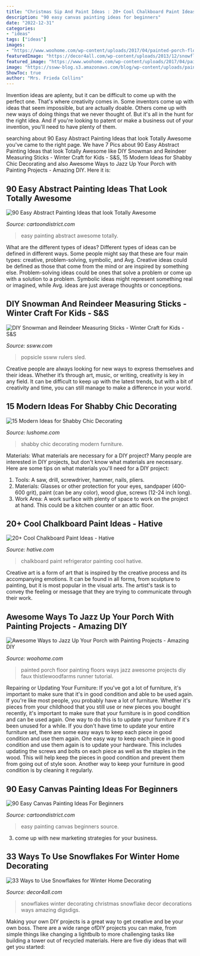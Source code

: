 ```yaml
---
title: "Christmas Sip And Paint Ideas : 20+ Cool Chalkboard Paint Ideas"
description: "90 easy canvas painting ideas for beginners"
date: "2022-12-31"
categories:
- "ideas"
tags: ["ideas"]
images:
- "https://www.woohome.com/wp-content/uploads/2017/04/painted-porch-floor-13.jpg"
featuredImage: "https://decor4all.com/wp-content/uploads/2013/12/snowflakes-holiday-decorations-winter-decorating-ideas-10.jpg"
featured_image: "https://www.woohome.com/wp-content/uploads/2017/04/painted-porch-floor-13.jpg"
image: "https://ssww-blog.s3.amazonaws.com/blog/wp-content/uploads/paint-stick-craft-1-677x10241-677x1024.jpg"
ShowToc: true
author: "Mrs. Frieda Collins"
---
```



Invention ideas are aplenty, but it can be difficult to come up with the perfect one. That's where creativity comes in. Some inventors come up with ideas that seem impossible, but are actually doable. Others come up with new ways of doing things that we never thought of. But it's all in the hunt for the right idea. And if you're looking to patent or make a business out of your invention, you'll need to have plenty of them.

	

		
searching about 90 Easy Abstract Painting Ideas that look Totally Awesome you've came to the right page. We have 7 Pics about 90 Easy Abstract Painting Ideas that look Totally Awesome like DIY Snowman and Reindeer Measuring Sticks - Winter Craft for Kids - S&amp;S, 15 Modern Ideas for Shabby Chic Decorating and also Awesome Ways to Jazz Up Your Porch with Painting Projects - Amazing DIY. Here it is:
		
    
## 90 Easy Abstract Painting Ideas That Look Totally Awesome

<img loading=lazy src="http://www.cartoondistrict.com/wp-content/uploads/2017/06/Easy-Abstract-Painting-Ideas00012.jpg" onerror="this.onerror=null;this.src='https://tse1.mm.bing.net/th?id=OIP.6hihjezKc6jVR64368qdtwHaNJ&amp;pid=15.1';" alt="90 Easy Abstract Painting Ideas that look Totally Awesome">

_Source: cartoondistrict.com_

>easy painting abstract awesome totally. 

	

What are the different types of ideas?
Different types of ideas can be defined in different ways. Some people might say that these are four main types: creative, problem-solving, symbolic, and Avg.
Creative ideas could be defined as those that come from the mind or are inspired by something else. Problem-solving ideas could be ones that solve a problem or come up with a solution to a problem. Symbolic ideas might represent something real or imagined, while Avg. ideas are just average thoughts or conceptions.

    
## DIY Snowman And Reindeer Measuring Sticks - Winter Craft For Kids - S&amp;S

<img loading=lazy src="https://ssww-blog.s3.amazonaws.com/blog/wp-content/uploads/paint-stick-craft-1-677x10241-677x1024.jpg" onerror="this.onerror=null;this.src='https://tse1.mm.bing.net/th?id=OIP.Je7xGAWKSPvTZi-c1PM9xQHaLM&amp;pid=15.1';" alt="DIY Snowman and Reindeer Measuring Sticks - Winter Craft for Kids - S&amp;S">

_Source: ssww.com_

>popsicle ssww rulers sled. 

	

Creative people are always looking for new ways to express themselves and their ideas. Whether it’s through art, music, or writing, creativity is key in any field. It can be difficult to keep up with the latest trends, but with a bit of creativity and time, you can still manage to make a difference in your world.

    
## 15 Modern Ideas For Shabby Chic Decorating

<img loading=lazy src="https://www.lushome.com/wp-content/uploads/2015/01/shabby-chic-decorating-ideas-8.jpg" onerror="this.onerror=null;this.src='https://tse3.mm.bing.net/th?id=OIP.fdHpH_uEP8IGWXmJ3LRXHwAAAA&amp;pid=15.1';" alt="15 Modern Ideas for Shabby Chic Decorating">

_Source: lushome.com_

>shabby chic decorating modern furniture. 

	

Materials: What materials are necessary for a DIY project?
Many people are interested in DIY projects, but don't know what materials are necessary. Here are some tips on what materials you'll need for a DIY project:
1. Tools: A saw, drill, screwdriver, hammer, nails, pliers.
2. Materials: Glasses or other protection for your eyes, sandpaper (400-600 grit), paint (can be any color), wood glue, screws (12-24 inch long).
3. Work Area: A work surface with plenty of space to work on the project at hand. This could be a kitchen counter or an attic floor.

    
## 20+ Cool Chalkboard Paint Ideas - Hative

<img loading=lazy src="https://hative.com/wp-content/uploads/2014/09/chalkboard-paint-ideas/10-chalkboard-painting-on-a-refrigerator.jpg" onerror="this.onerror=null;this.src='https://tse1.mm.bing.net/th?id=OIP.DboN5Ldf0RG8QKba-MLc3QHaLH&amp;pid=15.1';" alt="20+ Cool Chalkboard Paint Ideas - Hative">

_Source: hative.com_

>chalkboard paint refrigerator painting cool hative. 

	

Creative art is a form of art that is inspired by the creative process and its accompanying emotions. It can be found in all forms, from sculpture to painting, but it is most popular in the visual arts. The artist's task is to convey the feeling or message that they are trying to communicate through their work.

    
## Awesome Ways To Jazz Up Your Porch With Painting Projects - Amazing DIY

<img loading=lazy src="https://www.woohome.com/wp-content/uploads/2017/04/painted-porch-floor-13.jpg" onerror="this.onerror=null;this.src='https://tse1.mm.bing.net/th?id=OIP.G5Cke-FKHcw_IIULMeHIsAHaSG&amp;pid=15.1';" alt="Awesome Ways to Jazz Up Your Porch with Painting Projects - Amazing DIY">

_Source: woohome.com_

>painted porch floor painting floors ways jazz awesome projects diy faux thistlewoodfarms runner tutorial. 

	

Repairing or Updating Your Furniture: If you've got a lot of furniture, it's important to make sure that it's in good condition and able to be used again.
If you're like most people, you probably have a lot of furniture. Whether it's pieces from your childhood that you still use or new pieces you bought recently, it's important to make sure that your furniture is in good condition and can be used again. One way to do this is to update your furniture if it's been unused for a while. If you don't have time to update your entire furniture set, there are some easy ways to keep each piece in good condition and use them again. 
One easy way to keep each piece in good condition and use them again is to update your hardware. This includes updating the screws and bolts on each piece as well as the staples in the wood. This will help keep the pieces in good condition and prevent them from going out of style soon. Another way to keep your furniture in good condition is by cleaning it regularly.

    
## 90 Easy Canvas Painting Ideas For Beginners

<img loading=lazy src="http://www.cartoondistrict.com/wp-content/uploads/2017/06/Easy-Canvas-Painting-Ideas-For-Beginners42.jpg" onerror="this.onerror=null;this.src='https://tse3.mm.bing.net/th?id=OIP.sllct5qKzPG6vZmUg4bYoAHaJ4&amp;pid=15.1';" alt="90 Easy Canvas Painting Ideas For Beginners">

_Source: cartoondistrict.com_

>easy painting canvas beginners source. 

	

3. come up with new marketing strategies for your business.

    
## 33 Ways To Use Snowflakes For Winter Home Decorating

<img loading=lazy src="https://decor4all.com/wp-content/uploads/2013/12/snowflakes-holiday-decorations-winter-decorating-ideas-10.jpg" onerror="this.onerror=null;this.src='https://tse4.mm.bing.net/th?id=OIP._SjAklXW5IbQSztoGTsujAAAAA&amp;pid=15.1';" alt="33 Ways to Use Snowflakes for Winter Home Decorating">

_Source: decor4all.com_

>snowflakes winter decorating christmas snowflake decor decorations ways amazing digsdigs. 

	

Making your own DIY projects is a great way to get creative and be your own boss. There are a wide range ofDIY projects you can make, from simple things like changing a lightbulb to more challenging tasks like building a tower out of recycled materials. Here are five diy ideas that will get you started: 

